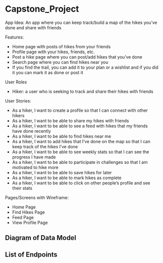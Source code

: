 # Capstone_Project
App Idea: An app where you can keep track/build a map of the hikes you’ve done and share with friends

Features:
- Home page with posts of hikes from your friends
- Profile page with your hikes, friends, etc.
- Post a hike page where you can post/add hikes that you’ve done
- Search page where you can find hikes near you
- If you find the trail, you can add it to your plan or a wishlist and if you did it you can mark it as done or post it

User Roles
- Hiker: a user who is seeking to track and share their hikes with friends


User Stories:
- As a hiker, I want to create a profile so that I can connect with other hikers
- As a hiker, I want to be able to share my hikes with friends
- As a hiker, I want to be able to see a feed with hikes that my friends have done recently
- As a hiker, I want to be able to find hikes near me
- As a hiker, I want to add hikes that I’ve done on the map so that I can keep track of the hikes I’ve done
- As a hiker, I want to be able to see weekly stats so that I can see the progress I have made
- As a hiker, I want to be able to participate in challenges so that I am motivated to hike more
- As a hiker, I want to be able to save hikes for later
- As a hiker, I want to be able to mark hikes as complete
- As a hiker, I want to be able to click on other people’s profile and see their stats

Pages/Screens with Wireframe:
- Home Page
- Find Hikes Page
- Feed Page
- View Profile Page

Diagram of Data Model
- 

List of Endpoints
- 
